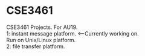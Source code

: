 # CSE3461  
CSE3461 Projects. For AU19.  
1: instant message platform. <--Currently working on.  
  Run on Unix/Linux platform.  
2: file transfer platform.  

